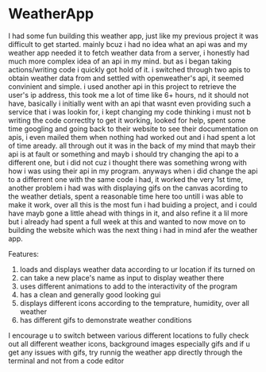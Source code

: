 # WeatherApp
I had some fun building this weather app, just like my previous project it was difficult to get started. mainly bcuz i had no idea what an api was and my weather app needed it to fetch
weather data from a server, i honestly had much more complex idea of an api in my mind. but as i began taking actions/writing code i quickly got hold of it. i switched through two apis
to obtain weather data from and settled with openweather's api, it seemed convinient and simple. i used another api in this project to retrieve the user's ip address, this took me a lot
of time like 6+ hours, nd it should not have, basically i initially went with an api that wasnt even providing such a service that i was lookin for, i kept changing my code thinking i 
must not b writing the code correctlty to get it working, looked for help, spent some time googling and going back to their website to see their documentation on apis, i even mailed them
when nothing had worked out and i had spent a lot of time aready. all through out it was in the back of my mind that mayb their api is at fault or something and mayb i should try changing
the api to a different one, but i did not cuz i thought there was something wrong with how i was using their api in my program. anyways when i did change the api to a differrent one with
the same code i had, it worked the very 1st time, another problem i had was with displaying gifs on the canvas acording to the weather detials, spent a reasonable time here too untill i
was able to make it work, over all this is the most fun i had buiding a project, and i could have mayb gone a little ahead with things in it, and also refine it a lil more but i already
had spent a full week at this and wanted to now move on to building the website which was the next thing i had in mind afer the weather app.

Features:
1. loads and displays weather data according to ur location if its turned on
2. can take a new place's name as input to display weather there
3. uses different animations to add to the interactivity of the program
4. has a clean and generally good looking gui
5. displays different icons according to the temprature, humidity, over all weather
6. has different gifs to demonstrate weather conditions

I encourage u to switch between various different locations to fully check out all different weather icons, background images especially gifs
and if u get any issues with gifs, try runnig the weather app directly through the terminal and not from a code editor
